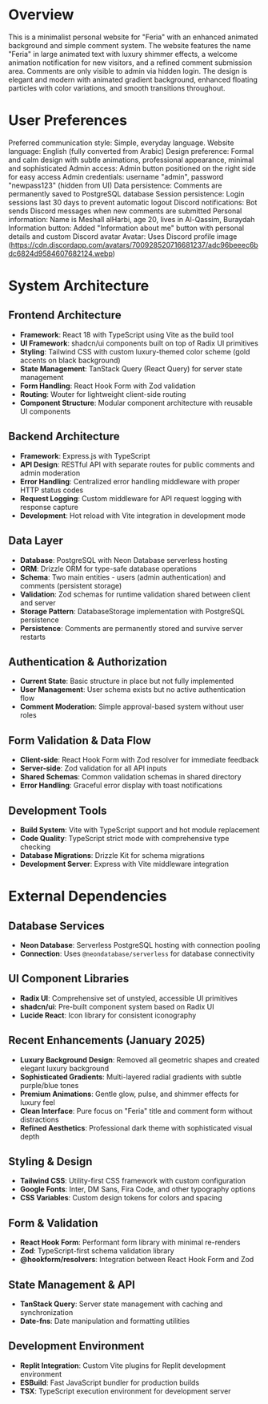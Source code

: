 # Overview

This is a minimalist personal website for "Feria" with an enhanced animated background and simple comment system. The website features the name "Feria" in large animated text with luxury shimmer effects, a welcome animation notification for new visitors, and a refined comment submission area. Comments are only visible to admin via hidden login. The design is elegant and modern with animated gradient background, enhanced floating particles with color variations, and smooth transitions throughout.

# User Preferences

Preferred communication style: Simple, everyday language.
Website language: English (fully converted from Arabic)
Design preference: Formal and calm design with subtle animations, professional appearance, minimal and sophisticated
Admin access: Admin button positioned on the right side for easy access
Admin credentials: username "admin", password "newpass123" (hidden from UI)
Data persistence: Comments are permanently saved to PostgreSQL database
Session persistence: Login sessions last 30 days to prevent automatic logout
Discord notifications: Bot sends Discord messages when new comments are submitted
Personal information: Name is Meshall alHarbi, age 20, lives in Al-Qassim, Buraydah
Information button: Added "Information about me" button with personal details and custom Discord avatar
Avatar: Uses Discord profile image (https://cdn.discordapp.com/avatars/700928520716681237/adc96beeec6bdc6824d9584607682124.webp)

# System Architecture

## Frontend Architecture
- **Framework**: React 18 with TypeScript using Vite as the build tool
- **UI Framework**: shadcn/ui components built on top of Radix UI primitives
- **Styling**: Tailwind CSS with custom luxury-themed color scheme (gold accents on black background)
- **State Management**: TanStack Query (React Query) for server state management
- **Form Handling**: React Hook Form with Zod validation
- **Routing**: Wouter for lightweight client-side routing
- **Component Structure**: Modular component architecture with reusable UI components

## Backend Architecture
- **Framework**: Express.js with TypeScript
- **API Design**: RESTful API with separate routes for public comments and admin moderation
- **Error Handling**: Centralized error handling middleware with proper HTTP status codes
- **Request Logging**: Custom middleware for API request logging with response capture
- **Development**: Hot reload with Vite integration in development mode

## Data Layer
- **Database**: PostgreSQL with Neon Database serverless hosting
- **ORM**: Drizzle ORM for type-safe database operations
- **Schema**: Two main entities - users (admin authentication) and comments (persistent storage)
- **Validation**: Zod schemas for runtime validation shared between client and server
- **Storage Pattern**: DatabaseStorage implementation with PostgreSQL persistence
- **Persistence**: Comments are permanently stored and survive server restarts

## Authentication & Authorization
- **Current State**: Basic structure in place but not fully implemented
- **User Management**: User schema exists but no active authentication flow
- **Comment Moderation**: Simple approval-based system without user roles

## Form Validation & Data Flow
- **Client-side**: React Hook Form with Zod resolver for immediate feedback
- **Server-side**: Zod validation for all API inputs
- **Shared Schemas**: Common validation schemas in shared directory
- **Error Handling**: Graceful error display with toast notifications

## Development Tools
- **Build System**: Vite with TypeScript support and hot module replacement
- **Code Quality**: TypeScript strict mode with comprehensive type checking
- **Database Migrations**: Drizzle Kit for schema migrations
- **Development Server**: Express with Vite middleware integration

# External Dependencies

## Database Services
- **Neon Database**: Serverless PostgreSQL hosting with connection pooling
- **Connection**: Uses `@neondatabase/serverless` for database connectivity

## UI Component Libraries
- **Radix UI**: Comprehensive set of unstyled, accessible UI primitives
- **shadcn/ui**: Pre-built component system based on Radix UI
- **Lucide React**: Icon library for consistent iconography

## Recent Enhancements (January 2025)
- **Luxury Background Design**: Removed all geometric shapes and created elegant luxury background
- **Sophisticated Gradients**: Multi-layered radial gradients with subtle purple/blue tones
- **Premium Animations**: Gentle glow, pulse, and shimmer effects for luxury feel
- **Clean Interface**: Pure focus on "Feria" title and comment form without distractions
- **Refined Aesthetics**: Professional dark theme with sophisticated visual depth

## Styling & Design
- **Tailwind CSS**: Utility-first CSS framework with custom configuration
- **Google Fonts**: Inter, DM Sans, Fira Code, and other typography options
- **CSS Variables**: Custom design tokens for colors and spacing

## Form & Validation
- **React Hook Form**: Performant form library with minimal re-renders
- **Zod**: TypeScript-first schema validation library
- **@hookform/resolvers**: Integration between React Hook Form and Zod

## State Management & API
- **TanStack Query**: Server state management with caching and synchronization
- **Date-fns**: Date manipulation and formatting utilities

## Development Environment
- **Replit Integration**: Custom Vite plugins for Replit development environment
- **ESBuild**: Fast JavaScript bundler for production builds
- **TSX**: TypeScript execution environment for development server